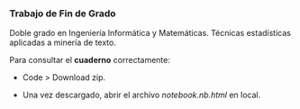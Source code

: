<h3>Trabajo de Fin de Grado</h3> 

Doble grado en Ingeniería Informática y Matemáticas. Técnicas estadísticas aplicadas a minería de texto.

Para consultar el **cuaderno** correctamente:

- Code > Download zip. 

- Una vez descargado, abrir el archivo *notebook.nb.html* en local.
